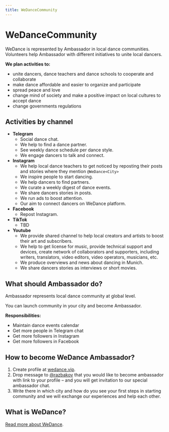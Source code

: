 ```yaml
---
title: WeDanceCommunity
---
```


# WeDanceCommunity

WeDance is represented by Ambassador in local dance communities. Volunteers help Ambassador with different initiatives to unite local dancers.

**We plan activities to:**

- unite dancers, dance teachers and dance schools to cooperate and collaborate
- make dance affordable and easier to organize and participate
- spread peace and love
- change mind of society and make a positive impact on local cultures to accept dance
- change governments regulations

## **Activities by channel**

- **Telegram**
  - Social dance chat.
  - We help to find a dance partner.
  - See weekly dance schedule per dance style.
  - We engage dancers to talk and connect.
- **Instagram**
  - We help local dance teachers to get noticed by reposting their posts and stories where they mention `@WeDance<City>`
  - We inspire people to start dancing.
  - We help dancers to find partners.
  - We curate a weekly digest of dance events.
  - We share dancers stories in posts.
  - We run ads to boost attention.
  - Our aim to connect dancers on WeDance platform.
- **Facebook**
  - Repost Instagram.
- **TikTok**
  - TBD
- **Youtube**
  - We provide shared channel to help local creators and artists to boost their art and subscribers.
  - We help to get license for music, provide technical support and devices, create network of collaborators and supporters, including writers, translators, video editors, video operators, musicians, etc.
  - We produce overviews and news about dancing in Munich.
  - We share dancers stories as interviews or short movies.

## What should Ambassador do?

Ambassador represents local dance community at global level.

You can launch community in your city and become Ambassador.

**Responsibilities:**

- Maintain dance events calendar
- Get more people in Telegram chat
- Get more followers in Instagram
- Get more followers in Facebook

## How to become WeDance Ambassador?

1. Create profile at [wedance.vip](https://wedance.vip/).
2. Drop message to [@razbakov](https://t.me/AlexRazbakov) that you would like to become ambassador with link to your profile – and you will get invitation to our special ambassador chat.
3. Write there in which city and how do you see your first steps in starting community and we will exchange our experiences and help each other.

## What is WeDance?

[Read more about WeDance](/about).
